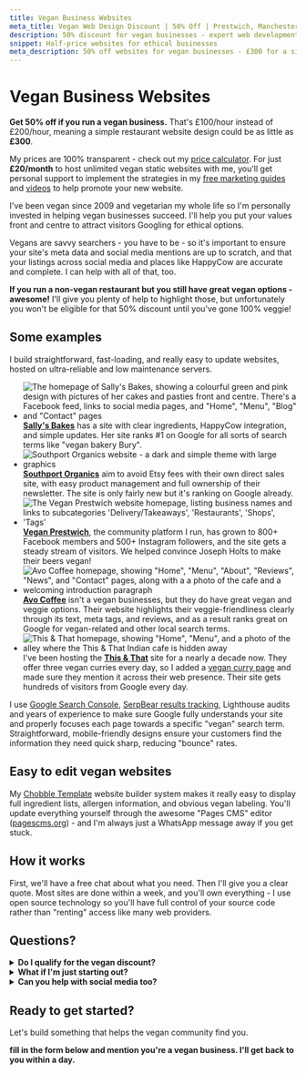 ```yaml
---
title: Vegan Business Websites
meta_title: Vegan Web Design Discount | 50% Off | Prestwich, Manchester | Chobble
description: 50% discount for vegan businesses - expert web development from a lifelong veggie and supporter of animal rights
snippet: Half-price websites for ethical businesses
meta_description: 50% off websites for vegan businesses - £300 for a simple site - lifelong veggie helping ethical businesses thrive - Manchester web developer
---
```


# Vegan Business Websites

**Get 50% off if you run a vegan business.** That's £100/hour instead of £200/hour, meaning a simple restaurant website design could be as little as **£300**.

My prices are 100% transparent - check out my [price calculator](/price-calculator/). For just **£20/month** to host unlimited vegan static websites with me, you'll get personal support to implement the strategies in my [free marketing guides](/guides/) and [videos](/videos/) to help promote your new website.

I've been vegan since 2009 and vegetarian my whole life so I'm personally invested in helping vegan businesses succeed. I'll help you put your values front and centre to attract visitors Googling for ethical options.

Vegans are savvy searchers - you have to be - so it's important to ensure your site's meta data and social media mentions are up to scratch, and that your listings across social media and places like HappyCow are accurate and complete. I can help with all of that, too.

**If you run a non-vegan restaurant but you still have great vegan options - awesome!** I'll give you plenty of help to highlight those, but unfortunately you won't be eligible for that 50% discount until you've gone 100% veggie!

## Some examples

I build straightforward, fast-loading, and really easy to update websites, hosted on ultra-reliable and low maintenance servers.

<div class="examples">

- ![The homepage of Sally's Bakes, showing a colourful green and pink design with pictures of her cakes and pasties front and centre. There's a Facebook feed, links to social media pages, and "Home", "Menu", "Blog" and "Contact" pages](/assets/examples/sallys-bakes.png) **[Sally's Bakes](/examples/sallys-bakes)** has a site with clear ingredients, HappyCow integration, and simple updates. Her site ranks #1 on Google for all sorts of search terms like "vegan bakery Bury".
- ![Southport Organics website - a dark and simple theme with large graphics](/assets/examples/southport-organics.png) **[Southport Organics](/examples/southport-organics)** aim to avoid Etsy fees with their own direct sales site, with easy product management and full ownership of their newsletter. The site is only fairly new but it's ranking on Google already.
- ![The Vegan Prestwich website homepage, listing business names and links to subcategories 'Delivery/Takeaways', 'Restaurants', 'Shops', 'Tags'](/assets/examples/vegan-prestwich.png) **[Vegan Prestwich](/examples/vegan-prestwich)**, the community platform I run, has grown to 800+ Facebook members and 500+ Instagram followers, and the site gets a steady stream of visitors. We helped convince Joseph Holts to make their beers vegan!
- ![Avo Coffee homepage, showing "Home", "Menu", "About", "Reviews", "News", and "Contact" pages, along with a a photo of the cafe and a welcoming introduction paragraph](/assets/examples/avo-coffee.png) **[Avo Coffee](/examples/avo-coffee/)** isn't a vegan businesses, but they do have great vegan and veggie options. Their website highlights their veggie-friendliness clearly through its text, meta tags, and reviews, and as a result ranks great on Google for vegan-related and other local search terms.
- ![This & That homepage, showing "Home", "Menu", and a photo of the alley where the This & That Indian cafe is hidden away](/assets/examples/this-and-that.png) I've been hosting the **[This & That](/examples/this-and-that/)** site for a nearly a decade now. They offer three vegan curries every day, so I added a [vegan curry page](https://www.thisandthatcafe.co.uk/vegan-curry/) and made sure they mention it across their web presence. Their site gets hundreds of visitors from Google every day.

</div>

I use [Google Search Console](/guides/google-search-console/), [SerpBear results tracking](/videos/tracking-search-results-serpbear/), Lighthouse audits and years of experience to make sure Google fully understands your site and properly focuses each page towards a specific "vegan" search term. Straightforward, mobile-friendly designs ensure your customers find the information they need quick sharp, reducing "bounce" rates.

## Easy to edit vegan websites

My [Chobble Template](/services/chobble-template/) website builder system makes it really easy to display full ingredient lists, allergen information, and obvious vegan labeling. You'll update everything yourself through the awesome "Pages CMS" editor ([pagescms.org](https://pagescms.org)) - and I'm always just a WhatsApp message away if you get stuck.

## How it works

First, we'll have a free chat about what you need. Then I'll give you a clear quote. Most sites are done within a week, and you'll own everything - I use open source technology so you'll have full control of your source code rather than "renting" access like many web providers.

## Questions?

<details>
<summary><strong>Do I qualify for the vegan discount?</strong></summary>

If your business is primarily vegan or has a significant vegan focus, you qualify. This includes 100% vegan businesses, vegetarian businesses with strong vegan options, businesses transitioning to veganism, or vegan product lines within larger businesses. Not sure? Just ask!

</details>

<details>
<summary><strong>What if I'm just starting out?</strong></summary>

Perfect! Getting your website right from the start saves money long-term. I'll help you choose the right domain, set up professional email, and build something that grows with you.

</details>

<details>
<summary><strong>Can you help with social media too?</strong></summary>

My expertise is websites, but through Vegan Prestwich I've learned what works on social. I'll share what I know, and my wife (who runs our Instagram) might have tips too.

</details>

## Ready to get started?

Let's build something that helps the vegan community find you.

**fill in the form below and mention you're a vegan business. I'll get back to you within a day.**
